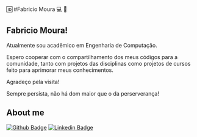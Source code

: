 <!-- # Welcome! -->
:id: #Fabricio Moura :computer: :musical_note: 
## Fabricio Moura!
 
Atualmente sou acadêmico em Engenharia de Computação.

Espero cooperar com o compartilhamento dos meus códigos para a comunidade, tanto com projetos das disciplinas como projetos de cursos feito para aprimorar meus conhecimentos.

Agradeço pela visita!

Sempre persista, não há dom maior que o da perserverança!
 
 
## About me 
[![Github Badge](https://img.shields.io/badge/-Github-000?style=flat-square&logo=Github&logoColor=white&link=link_do_seu_perfil_no_github)](https://github.com/Fabriciox7)
[![Linkedin Badge](https://img.shields.io/badge/-LinkedIn-blue?style=flat-square&logo=Linkedin&logoColor=white&link=link_do_seu_perfil_no_linkedin)](https://www.linkedin.com/in/fabricioxm)

 


